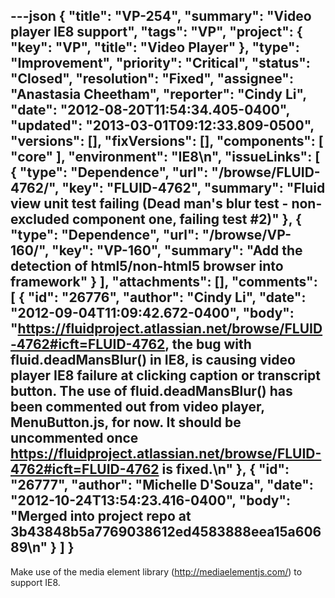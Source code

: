 ---json
{
  "title": "VP-254",
  "summary": "Video player IE8 support",
  "tags": "VP",
  "project": {
    "key": "VP",
    "title": "Video Player"
  },
  "type": "Improvement",
  "priority": "Critical",
  "status": "Closed",
  "resolution": "Fixed",
  "assignee": "Anastasia Cheetham",
  "reporter": "Cindy Li",
  "date": "2012-08-20T11:54:34.405-0400",
  "updated": "2013-03-01T09:12:33.809-0500",
  "versions": [],
  "fixVersions": [],
  "components": [
    "core"
  ],
  "environment": "IE8\n",
  "issueLinks": [
    {
      "type": "Dependence",
      "url": "/browse/FLUID-4762/",
      "key": "FLUID-4762",
      "summary": "Fluid view unit test failing (Dead man's blur test - non-excluded component one, failing test #2)"
    },
    {
      "type": "Dependence",
      "url": "/browse/VP-160/",
      "key": "VP-160",
      "summary": "Add the detection of html5/non-html5 browser into framework"
    }
  ],
  "attachments": [],
  "comments": [
    {
      "id": "26776",
      "author": "Cindy Li",
      "date": "2012-09-04T11:09:42.672-0400",
      "body": "<https://fluidproject.atlassian.net/browse/FLUID-4762#icft=FLUID-4762>, the bug with fluid.deadMansBlur() in IE8, is causing video player IE8 failure at clicking caption or transcript button. The use of fluid.deadMansBlur() has been commented out from video player, MenuButton.js, for now. It should be uncommented once <https://fluidproject.atlassian.net/browse/FLUID-4762#icft=FLUID-4762> is fixed.\n"
    },
    {
      "id": "26777",
      "author": "Michelle D'Souza",
      "date": "2012-10-24T13:54:23.416-0400",
      "body": "Merged into project repo at 3b43848b5a7769038612ed4583888eea15a60689\n"
    }
  ]
}
---
Make use of the media element library (<http://mediaelementjs.com/>) to support IE8.

        